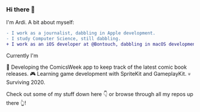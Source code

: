 ### Hi there 👋

I'm Ardi. A bit about myself:
```diff
- I work as a journalist, dabbling in Apple development.
- I study Computer Science, still dabbling.
+ I work as an iOS developer at @Bontouch, dabbling in macOS development on my spare time.
```

Currently I'm

📱 Developing the ComicsWeek app to keep track of the latest comic book releases.
🎮 Learning game development with SpriteKit and GameplayKit.
💀 Surviving 2020.

Check out some of my stuff down here 👇 or browse through all my repos up there 👆!

<!--
**pkrll/pkrll** is a ✨ _special_ ✨ repository because its `README.md` (this file) appears on your GitHub profile.

Here are some ideas to get you started:

- 🔭 I’m currently working on ...
- 🌱 I’m currently learning ...
- 👯 I’m looking to collaborate on ...
- 🤔 I’m looking for help with ...
- 💬 Ask me about ...
- 📫 How to reach me: ...
- 😄 Pronouns: ...
- ⚡ Fun fact: ...
-->
